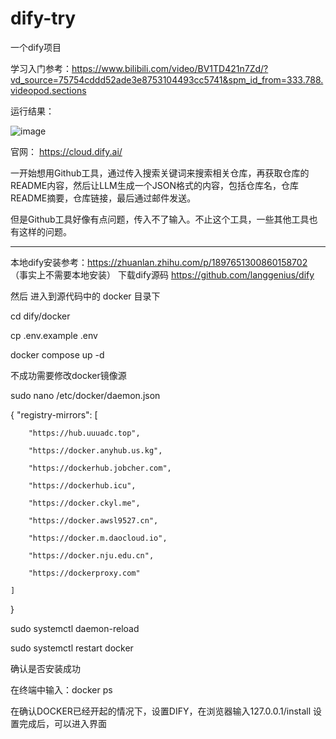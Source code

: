 # dify-try
一个dify项目

学习入门参考：https://www.bilibili.com/video/BV1TD421n7Zd/?vd_source=75754cddd52ade3e8753104493cc5741&spm_id_from=333.788.videopod.sections

运行结果：

![image](https://github.com/user-attachments/assets/4164c654-002e-47a9-9955-139d56c1eed8)

官网：
https://cloud.dify.ai/

一开始想用Github工具，通过传入搜索关键词来搜索相关仓库，再获取仓库的README内容，然后让LLM生成一个JSON格式的内容，包括仓库名，仓库README摘要，仓库链接，最后通过邮件发送。

但是Github工具好像有点问题，传入不了输入。不止这个工具，一些其他工具也有这样的问题。


----------------------------------------------------------------------

本地dify安装参考：https://zhuanlan.zhihu.com/p/1897651300860158702
（事实上不需要本地安装）
下载dify源码 https://github.com/langgenius/dify

然后 进入到源代码中的 docker 目录下

cd dify/docker

cp .env.example .env

docker compose up -d

不成功需要修改docker镜像源

sudo nano /etc/docker/daemon.json

{
    "registry-mirrors": [
    
        "https://hub.uuuadc.top",
        
        "https://docker.anyhub.us.kg",
        
        "https://dockerhub.jobcher.com",
        
        "https://dockerhub.icu",
        
        "https://docker.ckyl.me",
        
        "https://docker.awsl9527.cn",
        
        "https://docker.m.daocloud.io",
        
        "https://docker.nju.edu.cn",
        
        "https://dockerproxy.com"

    ]
    
}

sudo systemctl daemon-reload

sudo systemctl restart docker


确认是否安装成功

在终端中输入：docker ps

在确认DOCKER已经开起的情况下，设置DIFY，在浏览器输入127.0.0.1/install
设置完成后，可以进入界面

